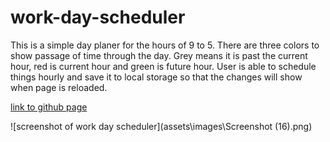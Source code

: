 # work-day-scheduler
This is a simple day planer for the hours of 9 to 5. 
There are three colors to show passage of time through the day. Grey means it is past the current hour, red is current hour and green is future hour.
User is able to schedule things hourly and save it to local storage so that the changes will show when page is reloaded.

[link to github page](https://daniel-droppa.github.io/work-day-scheduler/)


![screenshot of work day scheduler](assets\images\Screenshot (16).png)

